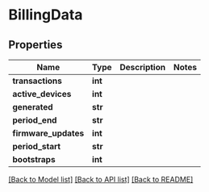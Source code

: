 # BillingData

## Properties
Name | Type | Description | Notes
------------ | ------------- | ------------- | -------------
**transactions** | **int** |  | 
**active_devices** | **int** |  | 
**generated** | **str** |  | 
**period_end** | **str** |  | 
**firmware_updates** | **int** |  | 
**period_start** | **str** |  | 
**bootstraps** | **int** |  | 

[[Back to Model list]](../README.md#documentation-for-models) [[Back to API list]](../README.md#documentation-for-api-endpoints) [[Back to README]](../README.md)


